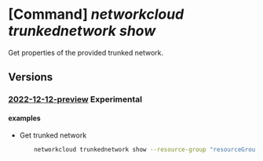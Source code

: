 # [Command] _networkcloud trunkednetwork show_

Get properties of the provided trunked network.

## Versions

### [2022-12-12-preview](/Resources/mgmt-plane/L3N1YnNjcmlwdGlvbnMve30vcmVzb3VyY2Vncm91cHMve30vcHJvdmlkZXJzL21pY3Jvc29mdC5uZXR3b3JrY2xvdWQvdHJ1bmtlZG5ldHdvcmtzL3t9/2022-12-12-preview.xml) **Experimental**

<!-- mgmt-plane /subscriptions/{}/resourcegroups/{}/providers/microsoft.networkcloud/trunkednetworks/{} 2022-12-12-preview -->

#### examples

- Get trunked network
    ```bash
        networkcloud trunkednetwork show --resource-group "resourceGroupName" --name "trunkedNetworkName"
    ```
